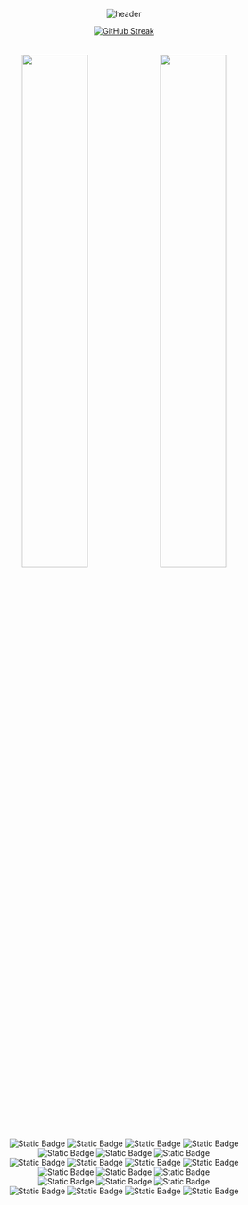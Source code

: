 <div align="center">
  
![header](https://capsule-render.vercel.app/api?type=blur&height=250&color=gradient&customColorList=12&text=반갑습니다%20박미현입니다&textBg=false&fontColor=7aa2f7&fontSize=50&reversal=true&descSize=30&descAlignY=69&fontAlignY=50&section=header)

[![GitHub Streak](https://streak-stats.demolab.com?user=parkmihyunn&theme=tokyonight&hide_border=true&date_format=n%2Fj%5B%2FY%5D&card_width=800&background=FFFFFF00&hide_current_streak=true)](https://git.io/streak-stats)
<br/><br/><br/>
<img src="https://raw.githubusercontent.com/parkmihyunn/github-stats-transparent/ef3957ec2399584f4cfeb2e4e79ccc6c03878fd6/generated/overview.svg" width="48.5%" />
<img src="https://raw.githubusercontent.com/parkmihyunn/github-stats-transparent/ef3957ec2399584f4cfeb2e4e79ccc6c03878fd6/generated/languages.svg" width="48.5%" />

<br/><br/>
![Static Badge](https://img.shields.io/badge/HTML-7aa2f7?style=for-the-badge&logo=html5&logoColor=ffffff)
![Static Badge](https://img.shields.io/badge/JavaScript-7aa2f7?style=for-the-badge&logo=javascript&logoColor=ffffff)
![Static Badge](https://img.shields.io/badge/Node.js-7aa2f7?style=for-the-badge&logo=nodedotjs&logoColor=ffffff)
![Static Badge](https://img.shields.io/badge/typescript-7aa2f7?style=for-the-badge&logo=typescript&logoColor=ffffff)
<br/>
![Static Badge](https://img.shields.io/badge/React-7aa2f7?style=for-the-badge&logo=react&logoColor=ffffff)
![Static Badge](https://img.shields.io/badge/Vue-7aa2f7?style=for-the-badge&logo=vuedotjs&logoColor=ffffff)
![Static Badge](https://img.shields.io/badge/Next-7aa2f7?style=for-the-badge&logo=nextdotjs&logoColor=ffffff)
<br/>
![Static Badge](https://img.shields.io/badge/CSS-7aa2f7?style=for-the-badge&logo=css&logoColor=ffffff)
![Static Badge](https://img.shields.io/badge/PostCSS-7aa2f7?style=for-the-badge&logo=postcss&logoColor=ffffff)
![Static Badge](https://img.shields.io/badge/styledcomponents-7aa2f7?style=for-the-badge&logo=styledcomponents&logoColor=ffffff)
![Static Badge](https://img.shields.io/badge/sass-7aa2f7?style=for-the-badge&logo=sass&logoColor=ffffff)
![Static Badge](https://img.shields.io/badge/TailwindCSS-7aa2f7?style=for-the-badge&logo=tailwindcss&logoColor=ffffff)
![Static Badge](https://img.shields.io/badge/prettier-7aa2f7?style=for-the-badge&logo=prettier&logoColor=ffffff)
![Static Badge](https://img.shields.io/badge/eslint-7aa2f7?style=for-the-badge&logo=eslint&logoColor=ffffff)
<br/>
![Static Badge](https://img.shields.io/badge/MobX-7aa2f7?style=for-the-badge&logo=mobx&logoColor=ffffff)
![Static Badge](https://img.shields.io/badge/yarn-7aa2f7?style=for-the-badge&logo=yarn&logoColor=ffffff)
![Static Badge](https://img.shields.io/badge/npm-7aa2f7?style=for-the-badge&logo=npm&logoColor=ffffff)
<br/>
![Static Badge](https://img.shields.io/badge/github-7aa2f7?style=for-the-badge&logo=github&logoColor=ffffff)
![Static Badge](https://img.shields.io/badge/notion-7aa2f7?style=for-the-badge&logo=notion&logoColor=ffffff)
![Static Badge](https://img.shields.io/badge/figma-7aa2f7?style=for-the-badge&logo=figma&logoColor=ffffff)
![Static Badge](https://img.shields.io/badge/postman-7aa2f7?style=for-the-badge&logo=postman&logoColor=ffffff)
</div>
